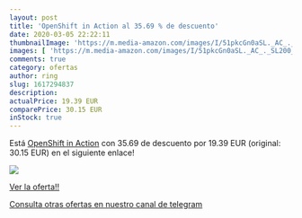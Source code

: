 ```yaml
---
layout: post
title: 'OpenShift in Action al 35.69 % de descuento'
date: 2020-03-05 22:22:11
thumbnailImage: 'https://m.media-amazon.com/images/I/51pkcGn0aSL._AC_._SL200_.jpg'
images: [ 'https://m.media-amazon.com/images/I/51pkcGn0aSL._AC_._SL200_.jpg' ]
comments: true
category: ofertas
author: ring
slug: 1617294837
description:
actualPrice: 19.39 EUR
comparePrice: 30.15 EUR
inStock: true
---
```


Está [OpenShift in Action](https://www.amazon.com/dp/1617294837/?tag=redken08-20) con 35.69 de descuento por 19.39 EUR (original: 30.15 EUR) en el siguiente enlace!

[![](https://m.media-amazon.com/images/I/51pkcGn0aSL._AC_._SL200_.jpg)](https://www.amazon.com/dp/1617294837/?tag=redken08-20)

[Ver la oferta!!](https://www.amazon.com/dp/1617294837/?tag=redken08-20)

[Consulta otras ofertas en nuestro canal de telegram](https://t.me/s/ofertas25)
